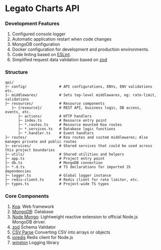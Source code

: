 # Legato Charts API

### Development Features

1. Configured console logger
2. Automatic application restart when code changes
3. MongoDB configuration
4. Docker configuration for development and production environments.
5. Code linting based on [ESLint](https://eslint.org/).
6. Simplified request data validation based on [zod](https://zodjs.netlify.app/)

### Structure

```text
api/
├─ config/               # API configurations, ENVs, ENV validations etc.
├─ middlewares/          # Sets top-level middlewares, eg: rate-limit, validations 
├─ resources/            # Resource components
   ├─ {resource}/        # REST API, business logic, DB access, events, etc.
      ├─ actions/        # HTTP handlers
      ├─ index.ts        # Resource entry point
      ├─ *.routes.ts     # Resource mounted Koa routes
      ├─ *.services.ts   # Database logic functions
      ├─ *.handler.ts    # Event handlers
├─ routes/               # Koa routes and custom middlewares; Also manages private and public routes
├─ services/             # Shared services that could be used across this project boundaries
├─ utils/                # Shared utilities and helpers
├─ app.ts                # Project entry point
├─ db.ts                 # MongoDB connection
├─ *.d.ts                # TS declarations for imported JS dependencies
├─ logger.ts             # Global logger instance
├─ redis-client.ts       # Redis client for rate limiter, etc.
├─ types.ts              # Project-wide TS types
```

### Core Components

1. [Koa](https://koajs.com/): Web framework
2. [MongoDB](https://www.mongodb.com/resources/languages/mongodb-with-nodejs): Database
3. [Node Mongo](https://www.npmjs.com/package/@paralect/node-mongo): Lightweight reactive extension to official Node.js MongoDB driver.
4. [zod](https://zodjs.netlify.app/) Schema Validator
5. [CSV Parse](https://csv.js.org/parse/) Converting CSV into arrays or objects
6. [ioredis](https://www.npmjs.com/package/ioredis) Redis client for Node.js
7. [winston](https://www.npmjs.com/package/winston) Logging library
